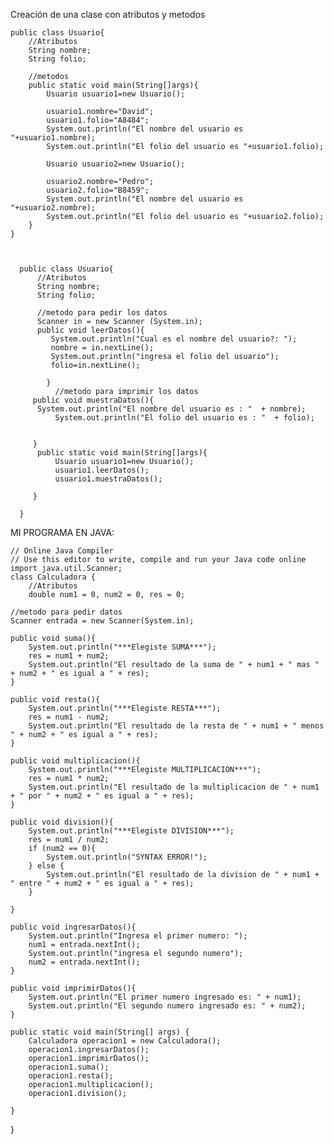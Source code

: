  Creación de una clase con atributos y metodos
 
    public class Usuario{
        //Atributos
        String nombre;
        String folio;

        //metodos
        public static void main(String[]args){
            Usuario usuario1=new Usuario();

            usuario1.nombre="David";
            usuario1.folio="A8484";
            System.out.println("El nombre del usuario es "+usuario1.nombre);
            System.out.println("El folio del usuario es "+usuario1.folio);

            Usuario usuario2=new Usuario();

            usuario2.nombre="Pedro";
            usuario2.folio="B8459";
            System.out.println("El nombre del usuario es "+usuario2.nombre);
            System.out.println("El folio del usuario es "+usuario2.folio);
        }
    }



      public class Usuario{
          //Atributos
          String nombre;
          String folio;

          //metodo para pedir los datos
          Scanner in = new Scanner (System.in);	
          public void leerDatos(){
             System.out.println("Cual es el nombre del usuario?: ");
             nombre = in.nextLine();
             System.out.println("ingresa el folio del usuario");
             folio=in.nextLine();

            }
              //metodo para imprimir los datos
         public void muestraDatos(){
          System.out.println("El nombre del usuario es : "  + nombre);
              System.out.println("El folio del usuario es : "  + folio);


         }
          public static void main(String[]args){
              Usuario usuario1=new Usuario();
              usuario1.leerDatos();
              usuario1.muestraDatos();

         }

      }


MI PROGRAMA EN JAVA:

    // Online Java Compiler
    // Use this editor to write, compile and run your Java code online
    import java.util.Scanner;
    class Calculadora {
        //Atributos
        double num1 = 0, num2 = 0, res = 0;
    
    //metodo para pedir datos
    Scanner entrada = new Scanner(System.in);
    
    public void suma(){
        System.out.println("***Elegiste SUMA***");
        res = num1 + num2;
        System.out.println("El resultado de la suma de " + num1 + " mas " + num2 + " es igual a " + res);
    }
    
    public void resta(){
        System.out.println("***Elegiste RESTA***");
        res = num1 - num2;
        System.out.println("El resultado de la resta de " + num1 + " menos " + num2 + " es igual a " + res);
    }
    
    public void multiplicacion(){
        System.out.println("***Elegiste MULTIPLICACION***");
        res = num1 * num2;
        System.out.println("El resultado de la multiplicacion de " + num1 + " por " + num2 + " es igual a " + res);
    }
    
    public void division(){
        System.out.println("***Elegiste DIVISION***");
        res = num1 / num2;
        if (num2 == 0){
            System.out.println("SYNTAX ERROR!");
        } else {
            System.out.println("El resultado de la division de " + num1 + " entre " + num2 + " es igual a " + res);
        }
        
    }
    
    public void ingresarDatos(){
        System.out.println("Ingresa el primer numero: ");
        num1 = entrada.nextInt();
        System.out.println("ingresa el segundo numero");
        num2 = entrada.nextInt();
    }
    
    public void imprimirDatos(){
        System.out.println("El primer numero ingresado es: " + num1);
        System.out.println("El segundo numero ingresado es: " + num2);
    }
    
    public static void main(String[] args) {
        Calculadora operacion1 = new Calculadora();
        operacion1.ingresarDatos();
        operacion1.imprimirDatos();
        operacion1.suma();
        operacion1.resta();
        operacion1.multiplicacion();
        operacion1.division();
         
    }
}
